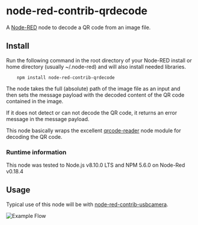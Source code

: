 # node-red-contrib-qrdecode
A <a href="http://nodered.org" target="_new">Node-RED</a> node to decode a QR code from an image file.

## Install

Run the following command in the root directory of your Node-RED install or home directory (usually ~/.node-red) and will also install needed libraries.

        npm install node-red-contrib-qrdecode

The node takes the full (absolute) path of the image file as an input and then sets the message payload with the decoded content of the QR code contained in the image.

If it does not detect or can not decode the QR code, it returns an error message in the message payload.

This node basically wraps the excellent <a href="https://www.npmjs.com/package/qrcode-reader" target="_new">qrcode-reader</a> node module for decoding the QR code.

### Runtime information
This node was tested to Node.js v8.10.0 LTS and NPM 5.6.0 on Node-Red v0.18.4

## Usage

Typical use of this node will be with <a href="https://www.npmjs.com/package/node-red-contrib-usbcamera" target="_new">node-red-contrib-usbcamera</a>.

![Example Flow](https://raw.githubusercontent.com/sandman0/node-red-contrib-qrdecode/master/docs/images/sample_flow.png)

